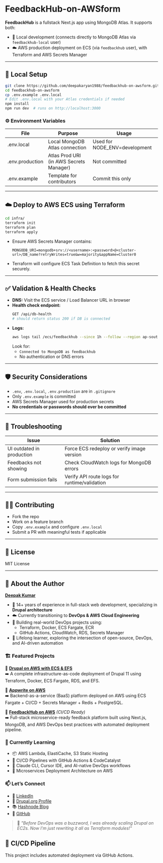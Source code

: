 # FeedbackHub-on-AWSform

**FeedbackHub** is a fullstack Next.js app using MongoDB Atlas. It supports both:
- 🧪 Local development (connects directly to MongoDB Atlas via `feedbackhub‑local` user)
- ☁️ AWS production deployment on ECS (via `feedbackhub` user), with Terraform and AWS Secrets Manager

---

## 🚀 Local Setup

```bash
git clone https://github.com/deepakaryan1988/feedbackhub-on-awsform.git
cd feedbackhub-on-awsform
cp .env.example .env.local
# Edit .env.local with your Atlas credentials if needed
npm install
npm run dev  # runs on http://localhost:3000
```

### ⚙️ Environment Variables

| File           | Purpose                        | Usage                        |
|----------------|-------------------------------|------------------------------|
| .env.local     | Local MongoDB Atlas connection| Used for NODE_ENV=development|
| .env.production| Atlas Prod URI (in AWS Secrets Manager) | Not committed         |
| .env.example   | Template for contributors      | Commit this only             |

---

## ☁️ Deploy to AWS ECS using Terraform

```bash
cd infra/
terraform init
terraform plan
terraform apply
```

- Ensure AWS Secrets Manager contains:
  ```
  MONGODB_URI=mongodb+srv://<username>:<password>@<cluster-url>/DB_name?retryWrites=true&w=majority&appName=Cluster0
  ```
- Terraform will configure ECS Task Definition to fetch this secret securely.

---

## ✅ Validation & Health Checks

- **DNS:** Visit the ECS service / Load Balancer URL in browser
- **Health check endpoint:**
  ```bash
  GET /api/db-health
  # should return status 200 if DB is connected
  ```
- **Logs:**
  ```bash
  aws logs tail /ecs/feedbackhub --since 1h --follow --region ap-south-1
  ```
  Look for:
  - `Connected to MongoDB as feedbackhub`
  - No authentication or DNS errors

---

## 🛡 Security Considerations

- `.env`, `.env.local`, `.env.production` are in `.gitignore`
- Only `.env.example` is committed
- AWS Secrets Manager used for production secrets
- **No credentials or passwords should ever be committed**

---

## 🧰 Troubleshooting

| Issue                        | Solution                                      |
|------------------------------|-----------------------------------------------|
| UI outdated in production    | Force ECS redeploy or verify image version    |
| Feedbacks not showing        | Check CloudWatch logs for MongoDB errors      |
| Form submission fails        | Verify API route logs for runtime/validation  |

---

## 🧑‍💻 Contributing

- Fork the repo
- Work on a feature branch
- Copy `.env.example` and configure `.env.local`
- Submit a PR with meaningful tests if applicable

---

## 📄 License

MIT License

---

## 👤 About the Author

[**Deepak Kumar**](https://github.com/deepakaryan1988)

- 🔧 14+ years of experience in full-stack web development, specializing in **Drupal architecture**
- ☁️ Currently transitioning to **DevOps & AWS Cloud Engineering**
- 🧪 Building real-world DevOps projects using:
  - Terraform, Docker, ECS Fargate, ECR
  - GitHub Actions, CloudWatch, RDS, Secrets Manager
- 🧠 Lifelong learner, exploring the intersection of open-source, DevOps, and AI-driven automation

### 🏗️ Featured Projects
🚢 [**Drupal on AWS with ECS & EFS**](https://github.com/deepakaryan1988/Drupal-AWS)  
➡️ A complete infrastructure-as-code deployment of Drupal 11 using Terraform, Docker, ECS Fargate, RDS, and EFS.

🧱 [**Appwrite on AWS**](https://github.com/deepakaryan1988/appwrite-on-aws)  
➡️ Backend-as-a-service (BaaS) platform deployed on AWS using ECS Fargate + CI/CD + Secrets Manager + Redis + PostgreSQL.

📝 [**FeedbackHub on AWS**](https://github.com/deepakaryan1988/feedbackhub-on-awsform) *(CI/CD Ready)*  
➡️ Full-stack microservice-ready feedback platform built using Next.js, MongoDB, and AWS DevOps best practices with automated deployment pipeline.


### 🎯 Currently Learning
- 📦 AWS Lambda, ElastiCache, S3 Static Hosting
- 🧪 CI/CD Pipelines with GitHub Actions & CodeCatalyst
- 🧠 Claude CLI, Cursor IDE, and AI-native DevOps workflows
- 🧱 Microservices Deployment Architecture on AWS

### 📫 Let’s Connect
- 💼 [LinkedIn](https://www.linkedin.com/in/deepakaryan1988)  
- 🐘 [Drupal.org Profile](https://www.drupal.org/u/deepakaryan1988)  
- 📚 [Hashnode Blog](https://debugdeploygrow.hashnode.dev)  
- 🐙 [GitHub](https://github.com/deepakaryan1988)

> 🧠 _"Before DevOps was a buzzword, I was already scaling Drupal on EC2s. Now I'm just rewriting it all as Terraform modules!"_
## 🚀 CI/CD Pipeline
This project includes automated deployment via GitHub Actions.
